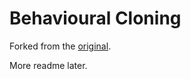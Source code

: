 # Behavioural Cloning

Forked from the [original](https://github.com/udacity/CarND-Behavioral-Cloning-P3).

More readme later.